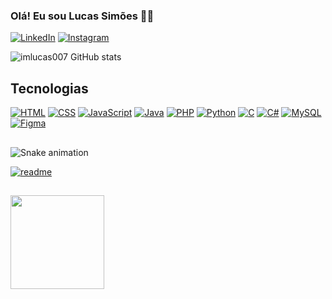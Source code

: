 
### Olá! Eu sou Lucas Simões 👋🏻

[![LinkedIn](https://img.shields.io/badge/LinkedIn-0077B5?style=for-the-badge&logo=linkedin&logoColor=white)](https://www.linkedin.com/in/lucas-sim%C3%B5es-0a1581249/)
[![Instagram](https://img.shields.io/badge/Instagram-E4405F?style=for-the-badge&logo=instagram&logoColor=white)](https://www.instagram.com/lucasdesign.web/)

![imlucas007 GitHub stats](https://github-readme-stats.vercel.app/api?username=imlucas007&show_icons=true&theme=dark) 

## Tecnologias
[![HTML](https://img.shields.io/badge/HTML5-E34F26?style=for-the-badge&logo=html5&logoColor=white)]()
[![CSS](https://img.shields.io/badge/CSS3-1572B6?style=for-the-badge&logo=css3&logoColor=white)]()
[![JavaScript](https://img.shields.io/badge/JavaScript-323330?style=for-the-badge&logo=javascript&logoColor=F7DF1E)]()
[![Java](https://img.shields.io/badge/Java-ED8B00?style=for-the-badge&logo=openjdk&logoColor=white)]()
[![PHP](https://img.shields.io/badge/PHP-777BB4?style=for-the-badge&logo=php&logoColor=white)]()
[![Python](https://img.shields.io/badge/Python-14354C?style=for-the-badge&logo=python&logoColor=white)]()
[![C](https://img.shields.io/badge/C-00599C?style=for-the-badge&logo=c&logoColor=white)]()
[![C#](https://img.shields.io/badge/C%23-239120?style=for-the-badge&logo=c-sharp&logoColor=white)]()
[![MySQL](https://img.shields.io/badge/MySQL-005C84?style=for-the-badge&logo=mysql&logoColor=white)]()
[![Figma](https://img.shields.io/badge/Figma-F24E1E?style=for-the-badge&logo=Figma&logoColor=FFFFFF)]()

##

![Snake animation](https://github.com/imlucas007/imlucas007/blob/outout/github-contribution-grid-snake.svg)

[![readme](https://github-readme-stats.vercel.app/api/pin/?username=imlucas007&repo=imlucas007&theme=react)](https://github.com/imlucas007/imlucas007)

##

<img align="center" height="150" src="https://i.pinimg.com/originals/21/11/61/21116158daaeb1459b4ec0758505e1ad.gif"  />
